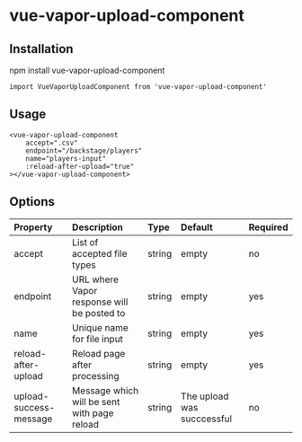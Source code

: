 # vue-vapor-upload-component

## Installation
npm install vue-vapor-upload-component

```
import VueVaporUploadComponent from 'vue-vapor-upload-component'
```

## Usage

```
<vue-vapor-upload-component
    accept=".csv"
    endpoint="/backstage/players"
    name="players-input"
    :reload-after-upload="true"
></vue-vapor-upload-component>
```

## Options

| Property | Description | Type | Default | Required |
| :--- | :--- | :--- | :--- | :--- |
| accept | List of accepted file types | string | empty | no |
| endpoint | URL where Vapor response will be posted to | string | empty | yes |
| name | Unique name for file input | string | empty | yes |
| reload-after-upload | Reload page after processing | string | empty | yes |
| upload-success-message | Message which will be sent with page reload | string | The upload was succcessful | no |


